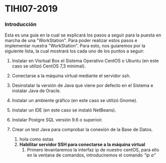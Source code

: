 # TIHI07-2019
### **Introducción**
Esta es una guía en la cual se explicará los pasos a seguir para la puesta en marcha de una "WorkStation". Para poder realizar estos pasos e implementar nuestra "WorkStation". Para esto, nos guiaremos por la siguiente lista, la cual mostrará los cada uno de los puntos a seguir:

1. Instalar en Visrtual Box el Sistema Operativo CentOS o Ubuntu (en este caso se utilizó CentOS 7,3 minimal).
2. Conectarse a la máquina virtual mediante el servidor ssh.
3. Desinstalar la versión de Java que viene por defecto en el Sistema e instalar Java de Oracle.
4. Instalar un ambiente gráfico (en este caso se utilizó Gnome).
5. Instalar un IDE (en este caso se instaló NetBeans).
6. Instalar Postgre SQL versión 9.6 o superioir.
7. Crear un test Java para comprobar la conexión de la Base de Datos.

    1. hola como estas
    2. **Habilitar servidor SSH para conectarse a la máquina virtual**
        1. Primero levantaremos la interfaz ip de nuestro centOS, para ello en la ventana de comandos, introduciremos el comando *"ip a"*


